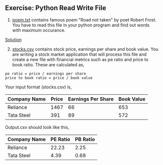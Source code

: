 ## Exercise: Python Read Write File
1. [poem.txt](https://github.com/codebasics/py/blob/master/Basics/Hindi/12_read_write_file/Exercise/poem.txt) contains famous poem "Road not taken" by poet Robert Frost. You have to read this file in your python program and find out words with maximum occurance.


[Solution]()

2. [stocks.csv](https://github.com/codebasics/py/blob/master/Basics/Hindi/12_read_write_file/Exercise/stocks.csv) contains stock price, earnings per share and book value. You are writing a stock market application that will process this file and create a new file
with financial metrics such as pe ratio and price to book ratio. These are calculated as,
```
pe ratio = price / earnings per share
price to book ratio = price / book value
```


Your input format (stocks.csv) is,

|Company Name|Price|Earnings Per Share|Book Value|
|-------|----------|-------|----------|
|Reliance|1467|66|653|
|Tata Steel|391|89|572|

Output.csv should look like this,

|Company Name|PE Ratio|PB Ratio|
|-------|----------|-------|
|Reliance|22.23|2.25|
|Tata Steel|4.39|0.68|
